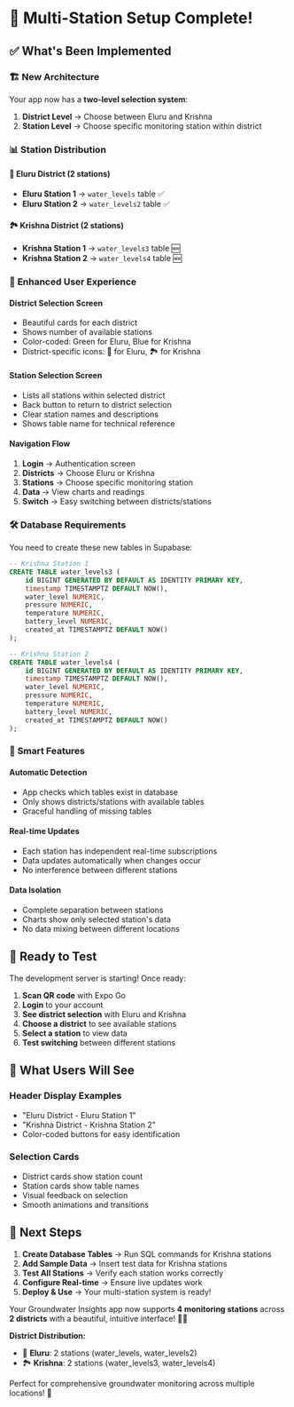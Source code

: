 # 🎉 Multi-Station Setup Complete!

## ✅ **What's Been Implemented**

### 🏗️ **New Architecture**

Your app now has a **two-level selection system**:

1. **District Level** → Choose between Eluru and Krishna
2. **Station Level** → Choose specific monitoring station within district

### 📊 **Station Distribution**

#### 🌾 **Eluru District** (2 stations)
- **Eluru Station 1** → `water_levels` table ✅
- **Eluru Station 2** → `water_levels2` table ✅

#### 🏞️ **Krishna District** (2 stations)  
- **Krishna Station 1** → `water_levels3` table 🆕
- **Krishna Station 2** → `water_levels4` table 🆕

### 🎨 **Enhanced User Experience**

#### **District Selection Screen**
- Beautiful cards for each district
- Shows number of available stations
- Color-coded: Green for Eluru, Blue for Krishna
- District-specific icons: 🌾 for Eluru, 🏞️ for Krishna

#### **Station Selection Screen**
- Lists all stations within selected district
- Back button to return to district selection
- Clear station names and descriptions
- Shows table name for technical reference

#### **Navigation Flow**
1. **Login** → Authentication screen
2. **Districts** → Choose Eluru or Krishna
3. **Stations** → Choose specific monitoring station
4. **Data** → View charts and readings
5. **Switch** → Easy switching between districts/stations

### 🛠️ **Database Requirements**

You need to create these new tables in Supabase:

```sql
-- Krishna Station 1
CREATE TABLE water_levels3 (
    id BIGINT GENERATED BY DEFAULT AS IDENTITY PRIMARY KEY,
    timestamp TIMESTAMPTZ DEFAULT NOW(),
    water_level NUMERIC,
    pressure NUMERIC,
    temperature NUMERIC,
    battery_level NUMERIC,
    created_at TIMESTAMPTZ DEFAULT NOW()
);

-- Krishna Station 2  
CREATE TABLE water_levels4 (
    id BIGINT GENERATED BY DEFAULT AS IDENTITY PRIMARY KEY,
    timestamp TIMESTAMPTZ DEFAULT NOW(),
    water_level NUMERIC,
    pressure NUMERIC,
    temperature NUMERIC,
    battery_level NUMERIC,
    created_at TIMESTAMPTZ DEFAULT NOW()
);
```

### 🔄 **Smart Features**

#### **Automatic Detection**
- App checks which tables exist in database
- Only shows districts/stations with available tables
- Graceful handling of missing tables

#### **Real-time Updates**
- Each station has independent real-time subscriptions
- Data updates automatically when changes occur
- No interference between different stations

#### **Data Isolation**
- Complete separation between stations
- Charts show only selected station's data
- No data mixing between different locations

## 🚀 **Ready to Test**

The development server is starting! Once ready:

1. **Scan QR code** with Expo Go
2. **Login** to your account
3. **See district selection** with Eluru and Krishna
4. **Choose a district** to see available stations
5. **Select a station** to view data
6. **Test switching** between different stations

## 📱 **What Users Will See**

### **Header Display Examples**
- "Eluru District - Eluru Station 1" 
- "Krishna District - Krishna Station 2"
- Color-coded buttons for easy identification

### **Selection Cards**
- District cards show station count
- Station cards show table names
- Visual feedback on selection
- Smooth animations and transitions

## 🎯 **Next Steps**

1. **Create Database Tables** → Run SQL commands for Krishna stations
2. **Add Sample Data** → Insert test data for Krishna stations  
3. **Test All Stations** → Verify each station works correctly
4. **Configure Real-time** → Ensure live updates work
5. **Deploy & Use** → Your multi-station system is ready!

Your Groundwater Insights app now supports **4 monitoring stations** across **2 districts** with a beautiful, intuitive interface! 🌊📍

**District Distribution:**
- 🌾 **Eluru**: 2 stations (water_levels, water_levels2)
- 🏞️ **Krishna**: 2 stations (water_levels3, water_levels4)

Perfect for comprehensive groundwater monitoring across multiple locations! 🎯
